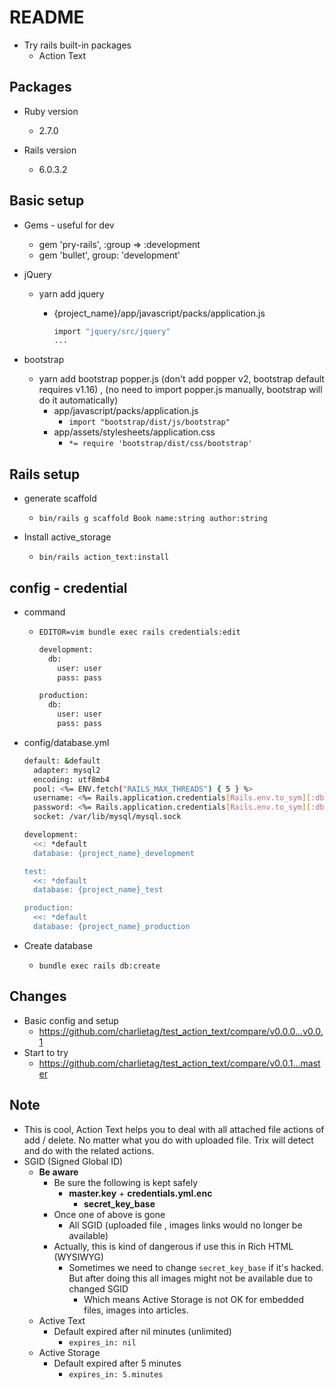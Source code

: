 # README
* Try rails built-in packages
  * Action Text

## Packages

* Ruby version
  * 2.7.0

* Rails version
  * 6.0.3.2

## Basic setup
* Gems - useful for dev
  * gem 'pry-rails', :group => :development
  * gem 'bullet', group: 'development'

* jQuery
  * yarn add jquery
    * {project_name}/app/javascript/packs/application.js

      ```bash
      import "jquery/src/jquery"
      ...
      ```

* bootstrap
  * yarn add bootstrap popper.js (don't add popper v2, bootstrap default requires v1.16) , (no need to import popper.js manually, bootstrap will do it automatically)
    * app/javascript/packs/application.js
      * `import "bootstrap/dist/js/bootstrap"`
    * app/assets/stylesheets/application.css
      * `*= require 'bootstrap/dist/css/bootstrap'`

## Rails setup

* generate scaffold
  * `bin/rails g scaffold Book name:string author:string`

* Install active_storage
  * `bin/rails action_text:install`


## config - credential

* command
  * `EDITOR=vim bundle exec rails credentials:edit`

    ```bash
    development:
      db:
        user: user
        pass: pass

    production:
      db:
        user: user
        pass: pass
    ```

* config/database.yml

  ```bash
  default: &default
    adapter: mysql2
    encoding: utf8mb4
    pool: <%= ENV.fetch("RAILS_MAX_THREADS") { 5 } %>
    username: <%= Rails.application.credentials[Rails.env.to_sym][:db][:user] %>
    password: <%= Rails.application.credentials[Rails.env.to_sym][:db][:pass] %>
    socket: /var/lib/mysql/mysql.sock

  development:
    <<: *default
    database: {project_name}_development

  test:
    <<: *default
    database: {project_name}_test

  production:
    <<: *default
    database: {project_name}_production
  ```

* Create database
  * `bundle exec rails db:create`

## Changes
* Basic config and setup
  * https://github.com/charlietag/test_action_text/compare/v0.0.0...v0.0.1
* Start to try
  * https://github.com/charlietag/test_action_text/compare/v0.0.1...master


## Note
* This is cool, Action Text helps you to deal with all attached file actions of add / delete. No matter what you do with uploaded file. Trix will detect and do with the related actions.
* SGID (Signed Global ID)
  * **Be aware**
    * Be sure the following is kept safely
      * **master.key** + **credentials.yml.enc**
        * **secret_key_base**
    * Once one of above is gone
      * All SGID (uploaded file , images links would no longer be available)
    * Actually, this is kind of dangerous if use this in Rich HTML (WYSIWYG)
      * Sometimes we need to change `secret_key_base` if it's hacked. But after doing this all images might not be available due to changed SGID
        * Which means Active Storage is not OK for embedded files, images into articles.
  * Active Text
    * Default expired after nil minutes (unlimited)
      * `expires_in: nil`
  * Active Storage
    * Default expired after 5 minutes
      * `expires_in: 5.minutes`
